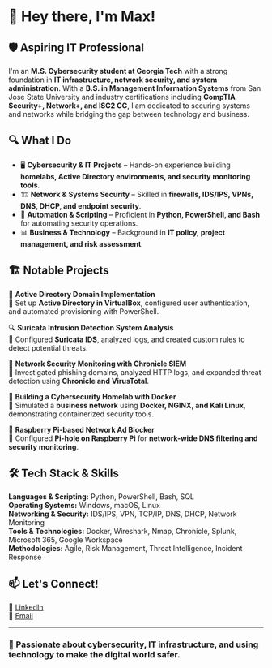 # 👋 Hey there, I'm Max!

## 🛡️ Aspiring IT Professional

I'm an **M.S. Cybersecurity student at Georgia Tech** with a strong foundation in **IT infrastructure, network security, and system administration**. With a **B.S. in Management Information Systems** from San Jose State University and industry certifications including **CompTIA Security+, Network+, and ISC2 CC**, I am dedicated to securing systems and networks while bridging the gap between technology and business.

## 🔍 What I Do
- 🖥️ **Cybersecurity & IT Projects** – Hands-on experience building **homelabs, Active Directory environments, and security monitoring tools**.
- 🏗 **Network & Systems Security** – Skilled in **firewalls, IDS/IPS, VPNs, DNS, DHCP, and endpoint security**.
- 🔄 **Automation & Scripting** – Proficient in **Python, PowerShell, and Bash** for automating security operations.
- 📊 **Business & Technology** – Background in **IT policy, project management, and risk assessment**.

## 🏗 Notable Projects
🚀 **Active Directory Domain Implementation**  
📌 Set up **Active Directory in VirtualBox**, configured user authentication, and automated provisioning with PowerShell.  

🔍 **Suricata Intrusion Detection System Analysis**  
📌 Configured **Suricata IDS**, analyzed logs, and created custom rules to detect potential threats.  

📡 **Network Security Monitoring with Chronicle SIEM**  
📌 Investigated phishing domains, analyzed HTTP logs, and expanded threat detection using **Chronicle and VirusTotal**.  

📡 **Building a Cybersecurity Homelab with Docker**  
📌 Simulated a **business network** using **Docker, NGINX, and Kali Linux**, demonstrating containerized security tools.  

🎯 **Raspberry Pi-based Network Ad Blocker**  
📌 Configured **Pi-hole on Raspberry Pi** for **network-wide DNS filtering and security monitoring**.  

## 🛠 Tech Stack & Skills
**Languages & Scripting:** Python, PowerShell, Bash, SQL  
**Operating Systems:** Windows, macOS, Linux  
**Networking & Security:** IDS/IPS, VPN, TCP/IP, DNS, DHCP, Network Monitoring  
**Tools & Technologies:** Docker, Wireshark, Nmap, Chronicle, Splunk, Microsoft 365, Google Workspace  
**Methodologies:** Agile, Risk Management, Threat Intelligence, Incident Response  

## 📫 Let's Connect!
💼 [LinkedIn](https://www.linkedin.com/in/maxfieldwilkinson/)  
📧 [Email](mailto:your.email@example.com)  

---

### 🔐 Passionate about cybersecurity, IT infrastructure, and using technology to make the digital world safer.
